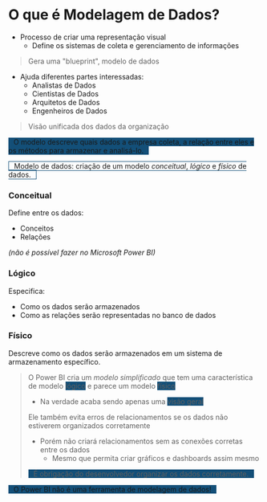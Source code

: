 # O que é Modelagem de Dados?

- Processo de criar uma representação visual
    - Define os sistemas de coleta e gerenciamento de informações

> Gera uma "blueprint", modelo de dados

- Ajuda diferentes partes interessadas:
    - Analistas de Dados
    - Cientistas de Dados
    - Arquitetos de Dados
    - Engenheiros de Dados

> Visão unificada dos dados da organização

<span style="background-color:#134F78">⠀O modelo descreve quais dados a empresa coleta, a relação entre eles e os métodos para armazenar e analisá-lo.⠀</span>

<span style="border: 1px solid #134F78">⠀Modelo de dados: criação de um modelo <i>conceitual</i>, <i>lógico</i> e <i>físico</i> de dados.⠀</span>


### Conceitual

Define entre os dados:
- Conceitos
- Relações

_(não é possível fazer no Microsoft Power BI)_


### Lógico

Especifica:
- Como os dados serão armazenados
- Como as relações serão representadas no banco de dados

### Físico

Descreve como os dados serão armazenados em um sistema de armazenamento específico.

> O Power BI cria um _modelo simplificado_ que tem uma característica de modelo <span style="background-color:#134F78">lógico</span> e parece um modelo <span style="background-color:#134F78">físico</span>
> - Na verdade acaba sendo apenas uma <span style="background-color:#134F78">visão geral</span>
>
> Ele também evita erros de relacionamentos se os dados não estiverem organizados corretamente
> - Porém não criará relacionamentos sem as conexões corretas entre os dados
>   - Mesmo que permita criar gráficos e dashboards assim mesmo
>
> <span style="background-color:#134F78">⠀É obrigação do desenvolvedor organizar os dados corretamente.⠀</span>

<span style="background-color:#134F78">⠀O Power BI não é uma ferramenta de modelagem de dados!⠀
